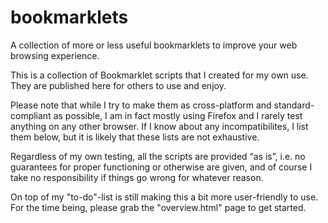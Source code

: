 # bookmarklets
A collection of more or less useful bookmarklets to improve your web browsing experience.

This is a collection of Bookmarklet scripts that I created for my own use. They are published here for others to use and enjoy.

Please note that while I try to make them as cross-platform and standard-compliant as possible, I am in fact mostly using Firefox and I rarely test anything on any other browser. If I know about any incompatibilites, I list them below, but it is likely that these lists are not exhaustive.

Regardless of my own testing, all the scripts are provided “as is”, i.e. no guarantees for proper functioning or otherwise are given, and of course I take no responsibility if things go wrong for whatever reason.

On top of my "to-do"-list is still making this a bit more user-friendly to use. For the time being, please grab the "overview.html" page to get started.
